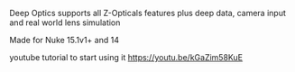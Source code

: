 Deep Optics supports all Z-Opticals features plus deep data, camera input and real world lens simulation

Made for Nuke 15.1v1+ and 14

youtube tutorial to start using it
https://youtu.be/kGaZim58KuE
